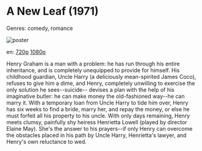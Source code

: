 # A New Leaf (1971)

Genres: comedy, romance

![poster](http://image.tmdb.org/t/p/w500/oEkKDg1rmFKO5UmYg504hSLb26V.jpg)

en:
  [720p](magnet:?xt=urn:btih:E0A1E148C45D49B00CECEDF8781311EFDA9C0DB4&tr=udp://glotorrents.pw:6969/announce&tr=udp://tracker.opentrackr.org:1337/announce&tr=udp://torrent.gresille.org:80/announce&tr=udp://tracker.openbittorrent.com:80&tr=udp://tracker.coppersurfer.tk:6969&tr=udp://tracker.leechers-paradise.org:6969&tr=udp://p4p.arenabg.ch:1337&tr=udp://tracker.internetwarriors.net:1337)
  [1080p](magnet:?xt=urn:btih:DA91ABF162BCA213AFC2FCBFD9B49813ECEF50CF&tr=udp://glotorrents.pw:6969/announce&tr=udp://tracker.opentrackr.org:1337/announce&tr=udp://torrent.gresille.org:80/announce&tr=udp://tracker.openbittorrent.com:80&tr=udp://tracker.coppersurfer.tk:6969&tr=udp://tracker.leechers-paradise.org:6969&tr=udp://p4p.arenabg.ch:1337&tr=udp://tracker.internetwarriors.net:1337)
  


Henry Graham is a man with a problem: he has run through his entire inheritance, and is completely unequipped to provide for himself. His childhood guardian, Uncle Harry (a deliciously mean-spirited James Coco), refuses to give him a dime, and Henry, completely unwilling to exercise the only solution he sees--suicide-- devises a plan with the help of his imaginative butler: he can make money the old-fashioned way--he can marry it. With a temporary loan from Uncle Harry to tide him over, Henry has six weeks to find a bride, marry her, and repay the money, or else he must forfeit all his property to his uncle. With only days remaining, Henry meets clumsy, painfully shy heiress Henrietta Lowell (played by director Elaine May). She's the answer to his prayers--if only Henry can overcome the obstacles placed in his path by Uncle Harry, Henrietta's lawyer, and Henry's own reluctance to wed.